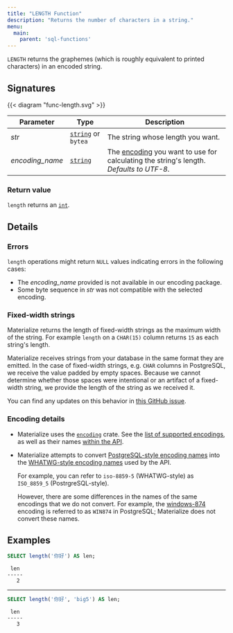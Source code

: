 ```yaml
---
title: "LENGTH Function"
description: "Returns the number of characters in a string."
menu:
  main:
    parent: 'sql-functions'
---
```


`LENGTH` returns the graphemes (which is roughly equivalent to printed
characters) in an encoded string.

## Signatures

{{< diagram "func-length.svg" >}}

Parameter | Type | Description
----------|------|------------
_str_ | [`string`](../../types/string) or `bytea` | The string whose length you want.
_encoding&lowbar;name_ | [`string`](../../types/string) | The [encoding](#encoding-details) you want to use for calculating the string's length. _Defaults to UTF-8_.

### Return value

`length` returns an [`int`](../../types/int).

## Details

### Errors

`length` operations might return `NULL` values indicating errors in the
following cases:

- The _encoding&lowbar;name_ provided is not available in our encoding package.
- Some byte sequence in _str_ was not compatible with the selected encoding.

### Fixed-width strings

Materialize returns the length of fixed-width strings as the maximum width of
the string. For example `length` on a `CHAR(15)` column returns `15` as each
string's length.

Materialize receives strings from your database in the same format they are
emitted. In the case of fixed-width strings, e.g. `CHAR` columns in PostgreSQL,
we receive the value padded by empty spaces. Because we cannot determine whether
those spaces were intentional or an artifact of a fixed-width string, we provide
the length of the string as we received it.

You can find any updates on this behavior in [this GitHub
issue](https://github.com/MaterializeInc/materialize/issues/589).

### Encoding details

- Materialize uses the [`encoding`](https://crates.io/crates/encoding) crate.
  See the [list of supported
  encodings](https://lifthrasiir.github.io/rust-encoding/encoding/index.html#supported-encodings),
  as well as their names [within the
  API](https://github.com/lifthrasiir/rust-encoding/blob/4e79c35ab6a351881a86dbff565c4db0085cc113/src/label.rs).
- Materialize attempts to convert [PostgreSQL-style encoding
  names](https://www.postgresql.org/docs/9.5/multibyte.html) into the
  [WHATWG-style encoding names](https://encoding.spec.whatwg.org/) used by the
  API.

    For example, you can refer to `iso-8859-5` (WHATWG-style) as `ISO_8859_5`
    (PostrgreSQL-style).

    However, there are some differences in the names of the same encodings that
    we do not convert. For example, the
    [windows-874](https://encoding.spec.whatwg.org/#windows-1252) encoding is
    referred to as `WIN874` in PostgreSQL; Materialize does not convert these names.

## Examples

```sql
SELECT length('你好') AS len;
```
```nofmt
 len
-----
   2
```

<hr/>

```sql
SELECT length('你好', 'big5') AS len;
```
```nofmt
 len
-----
   3
```

